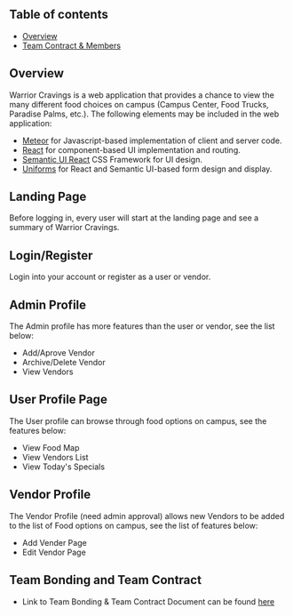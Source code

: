 ## Table of contents

* [Overview](#overview)
* [Team Contract & Members](#team-bonding-and-team-contract)

## Overview

Warrior Cravings is a web application that provides a chance to view the many different food choices on campus (Campus Center, Food Trucks, Paradise Palms, etc.). The following elements may be included in the web application: 

* [Meteor](https://www.meteor.com/) for Javascript-based implementation of client and server code.
* [React](https://reactjs.org/) for component-based UI implementation and routing.
* [Semantic UI React](https://react.semantic-ui.com/) CSS Framework for UI design.
* [Uniforms](https://uniforms.tools/) for React and Semantic UI-based form design and display.

## Landing Page

Before logging in, every user will start at the landing page and see a summary of Warrior Cravings.

## Login/Register

Login into your account or register as a user or vendor.

## Admin Profile

The Admin profile has more features than the user or vendor, see the list below:
* Add/Aprove Vendor
* Archive/Delete Vendor
* View Vendors

## User Profile Page
The User profile can browse through food options on campus, see the features below:
* View Food Map
* View Vendors List
* View Today's Specials

## Vendor Profile
The Vendor Profile (need admin approval) allows new Vendors to be added to the list of Food options on campus, see the list of features below:
* Add Vender Page
* Edit Vendor Page

## Team Bonding and Team Contract

* Link to Team Bonding & Team Contract Document can be found [here](https://docs.google.com/document/d/1SRTYNonslrtiFPJDW3MKqytMh0vnHxiC6MnLjCrtIrs/edit#)
